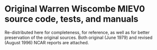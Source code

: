 # Original Warren Wiscombe MIEV0 source code, tests, and manuals
Re-distributed here for completeness, for reference, as well as for better preservation of the original sources. 
Both original (June 1979) and revised (August 1996) NCAR reports are attached.
